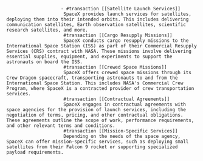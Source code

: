 						- #transaction [[Satellite Launch Services]]
						 SpaceX provides launch services for satellites, deploying them into their intended orbits. This includes delivering communication satellites, Earth observation satellites, scientific research satellites, and more.
						 #transaction [[Cargo Resupply Missions]]
						 SpaceX conducts cargo resupply missions to the International Space Station (ISS) as part of their Commercial Resupply Services (CRS) contract with NASA. These missions involve delivering essential supplies, equipment, and experiments to support the astronauts on board the ISS.
						 #transaction [[Crewed Space Missions]]
						 SpaceX offers crewed space missions through its Crew Dragon spacecraft, transporting astronauts to and from the International Space Station. This includes NASA's Commercial Crew Program, where SpaceX is a contracted provider of crew transportation services.
						 #transaction [[Contractual Agreements]]
						 SpaceX engages in contractual agreements with space agencies for the provision of launch services, including the negotiation of terms, pricing, and other contractual obligations. These agreements outline the scope of work, performance requirements, and other relevant terms and conditions.
						 #transaction [[Mission-Specific Services]]
						 Depending on the needs of the space agency, SpaceX can offer mission-specific services, such as deploying small satellites from their Falcon 9 rocket or supporting specialized payload requirements.



